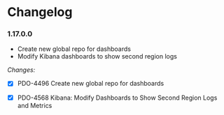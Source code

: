 # Changelog

### 1.17.0.0

- Create new global repo for dashboards
- Modify Kibana dashboards to show second region logs

_Changes:_

- [X] PDO-4496 Create new global repo for dashboards
- [X] PDO-4568 Kibana: Modify Dashboards to Show Second Region Logs and Metrics

